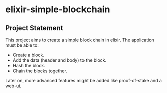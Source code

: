 # elixir-simple-blockchain

## Project Statement

This project aims to create a simple block chain in elixir.
The application must be able to:
- Create a block.
- Add the data (header and body) to the block.
- Hash the block.
- Chain the blocks together.

Later on, more advanced features might be added like proof-of-stake and a web-ui.
